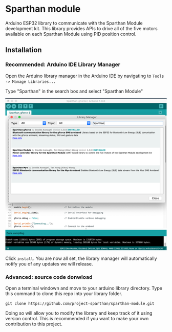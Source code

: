 # Sparthan module

Arduino ESP32 library to communicate with the Sparthan Module development kit. This library provides APIs to drive all of the five motors available on each Sparthan Module using PID position control.

## Installation

### Recommended: Arduino IDE Library Manager
Open the Arduino library manager in the Arduino IDE by navigating to `Tools -> Manage Libraries...`

Type "Sparthan" in the search box and select "Sparthan Module"

![alt text](https://raw.githubusercontent.com/project-sparthan/project-sparthan.github.io/master/images/library_manager.png)

Click `install`. You are now all set, the library manager will automatically notify you of any updates we will release. 


### Advanced: source code donwload 
Open a terminal windown and move to your arduino library directory. Type this command to clone this repo into your library folder.

    git clone https://github.com/project-sparthan/sparthan-module.git

 Doing so will allow you to modify the library and keep track of it using version control. This is recommended if you want to make your own contribution to this project.